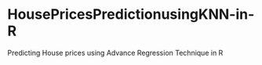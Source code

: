 # HousePricesPredictionusingKNN-in-R
Predicting House prices using Advance Regression Technique in R
